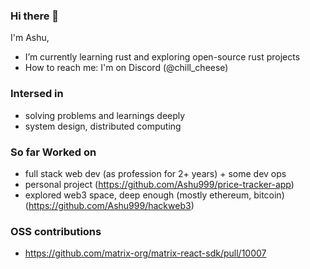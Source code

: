 ### Hi there 👋

I'm Ashu,

- I’m currently learning rust and exploring open-source rust projects
- How to reach me: I'm on Discord (@chill_cheese)

### Intersed in
- solving problems and learnings deeply
- system design, distributed computing

### So far Worked on
- full stack web dev (as profession for 2+ years) + some dev ops
- personal project (https://github.com/Ashu999/price-tracker-app)
- explored web3 space, deep enough (mostly ethereum, bitcoin)  (https://github.com/Ashu999/hackweb3)

### OSS contributions
- https://github.com/matrix-org/matrix-react-sdk/pull/10007
